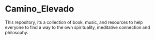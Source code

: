 # Camino_Elevado
This repository, its a collection of book, music, and resources to help everyone to find a way to the own spirituality, meditative connection and philosophy.
